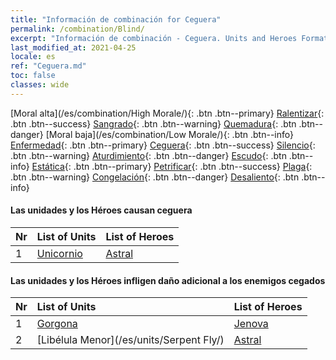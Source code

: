 ```yaml
---
title: "Información de combinación for Ceguera"
permalink: /combination/Blind/
excerpt: "Información de combinación - Ceguera. Units and Heroes Formation."
last_modified_at: 2021-04-25
locale: es
ref: "Ceguera.md"
toc: false
classes: wide
---
```


  [Moral alta](/es/combination/High Morale/){: .btn .btn--primary} [Ralentizar](/es/combination/Slow/){: .btn .btn--success} [Sangrado](/es/combination/Bleeding/){: .btn .btn--warning} [Quemadura](/es/combination/Burning/){: .btn .btn--danger} [Moral baja](/es/combination/Low Morale/){: .btn .btn--info} [Enfermedad](/es/combination/Disease/){: .btn .btn--primary} [Ceguera](/es/combination/Blind/){: .btn .btn--success} [Silencio](/es/combination/Silence/){: .btn .btn--warning} [Aturdimiento](/es/combination/Stun/){: .btn .btn--danger} [Escudo](/es/combination/Shield/){: .btn .btn--info} [Estática](/es/combination/Static/){: .btn .btn--primary} [Petrificar](/es/combination/Petrify/){: .btn .btn--success} [Plaga](/es/combination/Plague/){: .btn .btn--warning} [Congelación](/es/combination/Freeze/){: .btn .btn--danger} [Desaliento](/es/combination/Deterrence/){: .btn .btn--info} 


#### Las unidades y los Héroes causan ceguera

  | Nr |  List of Units  | List of Heroes | 
  |:---|:----------------|:---------------| 
  | 1 | [Unicornio](/es/units/Unicorn/) | [Astral](/es/heroes/Astral/) |


#### Las unidades y los Héroes infligen daño adicional a los enemigos cegados

  | Nr |  List of Units  | List of Heroes | 
  |:---|:----------------|:---------------| 
  | 1 | [Gorgona](/es/units/Gorgon/) | [Jenova](/es/heroes/Jenova/) |
  | 2 | [Libélula Menor](/es/units/Serpent Fly/) | [Astral](/es/heroes/Astral/) |
